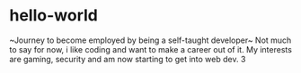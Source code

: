 # hello-world
~Journey to become employed by being a self-taught developer~
Not much to say for now, i like coding and want to make a career out of it. My interests are 
gaming, security and am now starting to get into web dev.
3
